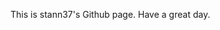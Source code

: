 This is stann37's Github page.
Have a great day.

<!---
stann37/stann37 is a ✨ special ✨ repository because its `README.md` (this file) appears on your GitHub profile.
You can click the Preview link to take a look at your changes.
--->
